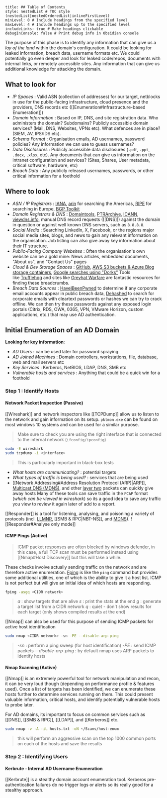 ```table-of-contents
title: ## Table of Contents
style: nestedList # TOC style (nestedList|nestedOrderedList|inlineFirstLevel)
minLevel: 0 # Include headings from the specified level
maxLevel: 4 # Include headings up to the specified level
includeLinks: true # Make headings clickable
debugInConsole: false # Print debug info in Obsidian console
```
The purpose of this phase is to identify any information that can give us a *lay of the land* within the domain's configuration. It could be looking for leaked information, breach data, username formats etc. We could potentially go even deeper and look for leaked code/repos, documents with internal links, or remotely accessible sites. Any information that can give us additional knowledge for attacking the domain.

## What to look for
- *IP Spaces* : Valid ASN (collection of addresses) for our target, netblocks in use for the public-facing infrastructure, cloud presence and the providers, DNS records etc ([[Enumeration#Infrastructure-based Enumeration]])
- *Domain Information* : Based on IP, DNS, and site registration data. Who administers the domain? Subdomains? Publicly accessible domain services? (Mail, DNS, Websites, VPNs etc). What defences are in place? (SIEM, AV, IPS/IDS etc).
- *Schema Format* : Organisation emails, AD usernames, password policies? Any information we can use to guess usernames?
- *Data Disclosures* : Publicly accessible data disclosures (`.pdf`, `.ppt`, `.docx`, `.xlsx`, etc). Any documents that can give us information on the intranet configuration and services? (Sites, Shares, User metadata, critical software, hardware, etc)
- *Breach Data* : Any publicly released usernames, passwords, or other critical information for a foothold

## Where to look
- *ASN / IP Registrars* : [IANA](https://www.iana.org/), [arin](https://www.arin.net/) for searching the Americas, [RIPE](https://www.ripe.net/) for searching in Europe, [BGP Toolkit](https://bgp.he.net/)
- *Domain Registrars & DNS* : [Domaintools](https://www.domaintools.com/), [PTRArchive](http://ptrarchive.com/), [ICANN](https://lookup.icann.org/lookup), [viewdns.info](https://viewdns.info/), manual DNS record requests ([[DNS]]) against the domain in question or against well known DNS servers, such as `8.8.8.8`.
- *Social Media* : Searching LinkedIn, X, Facebook, or the regions major social media sites, blogs, and news to gain any relevant information on the organisation. Job listing can also give away key information about their IT structure.
- *Public-Facing Company Websites* : Often the organisation's own website can be a gold mine: News articles, embedded documents, "About us", and "Contact Us" pages
- *Cloud & Dev Storage Spaces* : [GitHub](https://github.com/), [AWS S3 buckets & Azure Blog storage containers](https://grayhatwarfare.com/), [Google searches using "Dorks"](https://www.exploit-db.com/google-hacking-database) Tools like [Trufflehog](https://github.com/trufflesecurity/truffleHog) and sites like [Greyhat Warfare](https://buckets.grayhatwarfare.com/) are fantastic resources for finding these breadcrumbs.
- *Breach Data Sources* : [HaveIBeenPwned](https://haveibeenpwned.com/) to determine if any corporate email accounts appear in public breach data, [Dehashed](https://www.dehashed.com/) to search for corporate emails with cleartext passwords or hashes we can try to crack offline. We can then try these passwords against any exposed login portals (Citrix, RDS, OWA, 0365, VPN, VMware Horizon, custom applications, etc.) that may use AD authentication.

## Initial Enumeration of an AD Domain
**Looking for key information**:
- *AD Users* : can be used later for password spraying
- *AD Joined Machines* : Domain controllers, workstations, file, database, web and mail servers etc
- *Key Services* : Kerberos, NetBIOS, LDAP, DNS, SMB etc
- *Vulnerable hosts and services* : Anything that could be a quick win for a foothold

### Step 1 : Identify Hosts
#### Network Packet Inspection (Passive)
[[Wireshark]] and network inspectors like [[TCPDump]] allow us to listen to the network and gain information on its setup. `pktmon.exe` can be found on most windows 10 systems and can be used for a similar purpose.
> Make sure to check you are using the right interface that is connected to the internal network (`ifconfig/ipconfig`)
```bash
sudo -E wireshark
sudo tcpdump -i <interface>
```
> This is particularly important in black-box tests
- *What hosts are communicating?* : potential targets
- *What types of traffic is being used?* : services that are being used
- [[Network Addressing#Address Resolution Protocol (ARP)|ARP]], [Multicast DNS (MDNS)](https://en.wikipedia.org/wiki/Multicast_DNS), and other [layer two](https://www.juniper.net/documentation/us/en/software/junos/multicast-l2/topics/topic-map/layer-2-understanding.html) packets can quickly give away hosts
Many of these tools can save traffic in the `PCAP` format (*which can be viewed in wireshark*) so its a good idea to save any traffic you view to review it again later of add to a report.

[[Responder]] is a tool for listening, analysing, and poisoning a variety of protocols (incl. [LLMNR](https://en.wikipedia.org/wiki/Link-Local_Multicast_Name_Resolution), [[SMB & RPC|NBT-NS]], and [MDNS](https://en.wikipedia.org/wiki/Multicast_DNS)).
![[Responder#Analyse only mode]]

#### ICMP Pings (Active)
> ICMP packet responses are often blocked by windows defender, in this case, a full TCP scan must be performed instead using [[Nmap#Host Discovery]] but this will take a while.

These checks involve actually sending traffic on the network and are therefore active enumeration.
[Fping](https://fping.org/) is like the `ping` command but provides some additional utilities, one of which is the ability to give it a host list. ICMP is not perfect but will give an initial idea of which hosts are responding.

```bash
fping -asgq <CIDR network>
```
> *a* : show targets that are alive
> *s* : print the stats at the end
> *g* : generate a target list from a CIDR network
> *q* : quiet - don't show results for each target (only shows compiled results at the end)

[[Nmap]] can also be used for this purpose of sending ICMP packets for active host identification
```bash
sudo nmap <CIDR network> -sn -PE --disable-arp-ping
```
> *-sn* : perform a ping sweep (for host identification)
> *-PE* : send ICMP packets
> *--disable-arp-ping* : by default nmap uses ARP packets to identify hosts

#### Nmap Scanning (Active)
[[Nmap]] is an extremely powerful tool for network manipulation and recon, it can be very loud though (depending on performance profile & features used). Once a list of targets has been identified, we can enumerate these hosts further to determine services running on them. This could present valuable information, critical hosts, and identify potentially vulnerable hosts to probe later.

For AD domains, its important to focus on common services such as [[DNS]], [[SMB & RPC]], [[LDAP]], and [[Kerberos]] etc.
```bash
sudo nmap -v -A -iL hosts.txt -oN ~/Scans/host-enum
```
> this will perform an aggressive scan on the top 1000 common ports on each of the hosts and save the results

### Step 2 : Identifying Users
#### Kerbrute - Internal AD Username Enumeration
[[Kerbrute]] is a stealthy domain account enumeration tool. Kerberos pre-authentication failures do no trigger logs or alerts so its really good for a stealthy approach.
